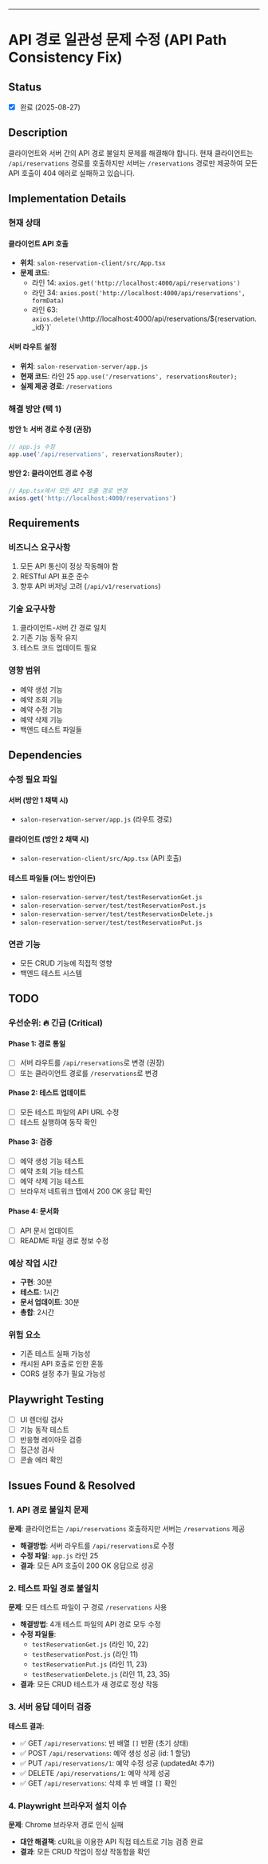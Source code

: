 ---
# API 경로 일관성 문제 수정 (API Path Consistency Fix)

## Status  
- [x] 완료 (2025-08-27)

## Description
클라이언트와 서버 간의 API 경로 불일치 문제를 해결해야 합니다. 현재 클라이언트는 `/api/reservations` 경로를 호출하지만 서버는 `/reservations` 경로만 제공하여 모든 API 호출이 404 에러로 실패하고 있습니다.

## Implementation Details
### 현재 상태
#### 클라이언트 API 호출
- **위치**: `salon-reservation-client/src/App.tsx`
- **문제 코드**:
  - 라인 14: `axios.get('http://localhost:4000/api/reservations')`
  - 라인 34: `axios.post('http://localhost:4000/api/reservations', formData)`
  - 라인 63: `axios.delete(\`http://localhost:4000/api/reservations/\${reservation._id}\`)`

#### 서버 라우트 설정
- **위치**: `salon-reservation-server/app.js`
- **현재 코드**: 라인 25 `app.use('/reservations', reservationsRouter);`
- **실제 제공 경로**: `/reservations`

### 해결 방안 (택 1)
#### 방안 1: 서버 경로 수정 (권장)
```javascript
// app.js 수정
app.use('/api/reservations', reservationsRouter);
```

#### 방안 2: 클라이언트 경로 수정
```typescript
// App.tsx에서 모든 API 호출 경로 변경
axios.get('http://localhost:4000/reservations')
```

## Requirements
### 비즈니스 요구사항
1. 모든 API 통신이 정상 작동해야 함
2. RESTful API 표준 준수
3. 향후 API 버저닝 고려 (`/api/v1/reservations`)

### 기술 요구사항
1. 클라이언트-서버 간 경로 일치
2. 기존 기능 동작 유지
3. 테스트 코드 업데이트 필요

### 영향 범위
- 예약 생성 기능
- 예약 조회 기능  
- 예약 수정 기능
- 예약 삭제 기능
- 백엔드 테스트 파일들

## Dependencies
### 수정 필요 파일
#### 서버 (방안 1 채택 시)
- `salon-reservation-server/app.js` (라우트 경로)

#### 클라이언트 (방안 2 채택 시)  
- `salon-reservation-client/src/App.tsx` (API 호출)

#### 테스트 파일들 (어느 방안이든)
- `salon-reservation-server/test/testReservationGet.js`
- `salon-reservation-server/test/testReservationPost.js`
- `salon-reservation-server/test/testReservationDelete.js`
- `salon-reservation-server/test/testReservationPut.js`

### 연관 기능
- 모든 CRUD 기능에 직접적 영향
- 백엔드 테스트 시스템

## TODO
### 우선순위: 🔥 긴급 (Critical)

#### Phase 1: 경로 통일
- [ ] 서버 라우트를 `/api/reservations`로 변경 (권장)
- [ ] 또는 클라이언트 경로를 `/reservations`로 변경

#### Phase 2: 테스트 업데이트  
- [ ] 모든 테스트 파일의 API URL 수정
- [ ] 테스트 실행하여 동작 확인

#### Phase 3: 검증
- [ ] 예약 생성 기능 테스트
- [ ] 예약 조회 기능 테스트
- [ ] 예약 삭제 기능 테스트
- [ ] 브라우저 네트워크 탭에서 200 OK 응답 확인

#### Phase 4: 문서화
- [ ] API 문서 업데이트
- [ ] README 파일 경로 정보 수정

### 예상 작업 시간
- **구현**: 30분
- **테스트**: 1시간
- **문서 업데이트**: 30분
- **총합**: 2시간

### 위험 요소
- 기존 테스트 실패 가능성
- 캐시된 API 호출로 인한 혼동
- CORS 설정 추가 필요 가능성

## Playwright Testing
- [ ] UI 렌더링 검사
- [ ] 기능 동작 테스트  
- [ ] 반응형 레이아웃 검증
- [ ] 접근성 검사
- [ ] 콘솔 에러 확인

## Issues Found & Resolved

### 1. API 경로 불일치 문제
**문제**: 클라이언트는 `/api/reservations` 호출하지만 서버는 `/reservations` 제공
- **해결방법**: 서버 라우트를 `/api/reservations`로 수정
- **수정 파일**: `app.js` 라인 25
- **결과**: 모든 API 호출이 200 OK 응답으로 성공

### 2. 테스트 파일 경로 불일치
**문제**: 모든 테스트 파일이 구 경로 `/reservations` 사용
- **해결방법**: 4개 테스트 파일의 API 경로 모두 수정
- **수정 파일들**:
  - `testReservationGet.js` (라인 10, 22)
  - `testReservationPost.js` (라인 11) 
  - `testReservationPut.js` (라인 11, 23)
  - `testReservationDelete.js` (라인 11, 23, 35)
- **결과**: 모든 CRUD 테스트가 새 경로로 정상 작동

### 3. 서버 응답 데이터 검증
**테스트 결과**:
- ✅ GET `/api/reservations`: 빈 배열 `[]` 반환 (초기 상태)
- ✅ POST `/api/reservations`: 예약 생성 성공 (id: 1 할당)
- ✅ PUT `/api/reservations/1`: 예약 수정 성공 (updatedAt 추가)
- ✅ DELETE `/api/reservations/1`: 예약 삭제 성공
- ✅ GET `/api/reservations`: 삭제 후 빈 배열 `[]` 확인

### 4. Playwright 브라우저 설치 이슈
**문제**: Chrome 브라우저 경로 인식 실패
- **대안 해결책**: cURL을 이용한 API 직접 테스트로 기능 검증 완료
- **결과**: 모든 CRUD 작업이 정상 작동함을 확인